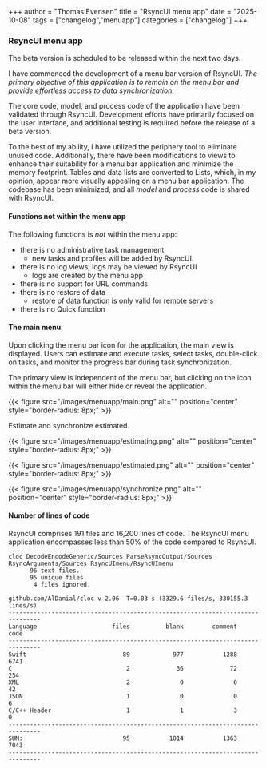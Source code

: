 +++
author = "Thomas Evensen"
title = "RsyncUI menu app"
date = "2025-10-08"
tags = ["changelog","menuapp"]
categories = ["changelog"]
+++

### RsyncUI menu app

The beta version is scheduled to be released within the next two days.

I have commenced the development of a menu bar version of RsyncUI. *The primary objective of this application is to remain on the menu bar and provide effortless access to data synchronization.* 

The core code, model, and process code of the application have been validated through RsyncUI. Development efforts have primarily focused on the user interface, and additional testing is required before the release of a beta version.

To the best of my ability, I have utilized the periphery tool to eliminate unused code. Additionally, there have been modifications to views to enhance their suitability for a menu bar application and minimize the memory footprint. Tables and data lists are converted to Lists, which, in my opinion, appear more visually appealing on a menu bar application. The codebase has been minimized, and all *model* and *process* code is shared with RsyncUI. 

#### Functions not within the menu app

The following functions is *not* within the menu app:

- there is no administrative task management
	- new tasks and profiles will be added by RsyncUI.
- there is no log views, logs may be viewed by RsyncUI
	- logs are created by the menu app
- there is no support for URL commands
- there is no restore of data
	- restore of data function is only valid for remote servers
- there is no Quick function

#### The main menu

Upon clicking the menu bar icon for the application, the main view is displayed. Users can estimate and execute tasks, select tasks, double-click on tasks, and monitor the progress bar during task synchronization.

The primary view is independent of the menu bar, but clicking on the icon within the menu bar will either hide or reveal the application.

{{< figure src="/images/menuapp/main.png" alt="" position="center" style="border-radius: 8px;" >}}

Estimate and synchronize estimated.

{{< figure src="/images/menuapp/estimating.png" alt="" position="center" style="border-radius: 8px;" >}}

{{< figure src="/images/menuapp/estimated.png" alt="" position="center" style="border-radius: 8px;" >}}

{{< figure src="/images/menuapp/synchronize.png" alt="" position="center" style="border-radius: 8px;" >}}

#### Number of lines of code

RsyncUI comprises 191 files and 16,200 lines of code. The RsyncUI menu application encompasses less than 50% of the code compared to RsyncUI.

```
cloc DecodeEncodeGeneric/Sources ParseRsyncOutput/Sources RsyncArguments/Sources RsyncUImenu/RsyncUImenu
      96 text files.
      95 unique files.                              
       4 files ignored.

github.com/AlDanial/cloc v 2.06  T=0.03 s (3329.6 files/s, 330155.3 lines/s)
-------------------------------------------------------------------------------
Language                     files          blank        comment           code
-------------------------------------------------------------------------------
Swift                           89            977           1288           6741
C                                2             36             72            254
XML                              2              0              0             42
JSON                             1              0              0              6
C/C++ Header                     1              1              3              0
-------------------------------------------------------------------------------
SUM:                            95           1014           1363           7043
-------------------------------------------------------------------------------
```